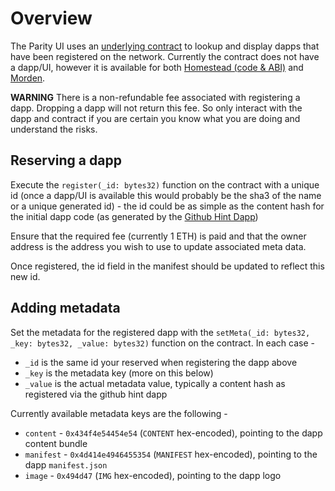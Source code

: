 # Overview

The Parity UI uses an [underlying contract](https://github.com/ethcore/contracts/blob/master/DappReg.sol) to lookup and display dapps that have been registered on the network. Currently the contract does not have a dapp/UI, however it is available for both [Homestead (code & ABI)](https://etherscan.io/address/0xD70994d7020DF8052A1124561ff548f3b88744d8#code) and [Morden](https://testnet.etherscan.io/address/0x11e869F9094a1101B4C60201d6Cf894AfC7EadBB).

**WARNING** There is a non-refundable fee associated with registering a dapp. Dropping a dapp will not return this fee. So only interact with the dapp and contract if you are certain you know what you are doing and understand the risks.

## Reserving a dapp

Execute the `register(_id: bytes32)` function on the contract with a unique id (once a dapp/UI is available this would probably be the sha3 of the name or a unique generated id) - the id could be as simple as the content hash for the initial dapp code (as generated by the [Github Hint Dapp](https://github.com/ethcore/parity/wiki/Parity-github-hint-(and-dapp)))

Ensure that the required fee (currently 1 ETH) is paid and that the owner address is the address you wish to use to update associated meta data.

Once registered, the id field in the manifest should be updated to reflect this new id.

## Adding metadata

Set the metadata for the registered dapp with the `setMeta(_id: bytes32, _key: bytes32, _value: bytes32)` function on the contract. In each case -

- `_id` is the same id your reserved when registering the dapp above
- `_key` is the metadata key (more on this below)
- `_value` is the actual metadata value, typically a content hash as registered via the github hint dapp

Currently available metadata keys are the following -

- `content` - `0x434f4e54454e54` (`CONTENT` hex-encoded), pointing to the dapp content bundle
- `manifest` - `0x4d414e4946455354` (`MANIFEST` hex-encoded), pointing to the dapp `manifest.json`
- `image` - `0x494d47` (`IMG` hex-encoded), pointing to the dapp logo